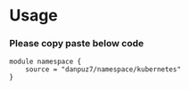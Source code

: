 # Usage 

### Please copy paste below code

```
module namespace {
    source = "danpuz7/namespace/kubernetes"
}
```
